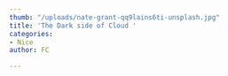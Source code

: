 ```yaml
---
thumb: "/uploads/nate-grant-qq9lains6ti-unsplash.jpg"
title: 'The Dark side of Cloud '
categories:
- Nice
author: FC

---
```

